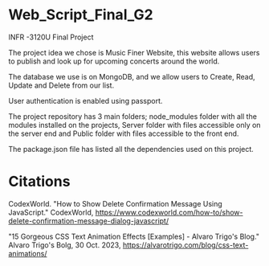 # Web_Script_Final_G2
INFR -3120U Final Project


The project idea we chose is Music Finer Website, this website allows users to publish and look up for upcoming concerts around the world. 

The database we use is on MongoDB, and we allow users to Create, Read, Update and Delete from our list.

User authentication is enabled using passport.  

The project repository has 3 main folders; node_modules folder with all the modules installed on the projects, Server folder with files accessible only on the server end and Public folder with files accessible to the front end. 

The package.json file has listed all the dependencies used on this project. 

# Citations
CodexWorld. "How to Show Delete Confirmation Message Using JavaScript." CodexWorld, https://www.codexworld.com/how-to/show-delete-confirmation-message-dialog-javascript/

"15 Gorgeous CSS Text Animation Effects [Examples] - Alvaro Trigo's Blog." Alvaro Trigo\'s Bolg, 30 Oct. 2023, https://alvarotrigo.com/blog/css-text-animations/
